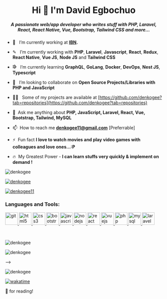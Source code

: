 <h1 align="center">Hi 👋 I'm David Egbochuo</h1>

<h5 align="center">A passionate web/app developer who writes stuff with PHP, Laravel, React, React Native, Vue, Bootstrap, Tailwind CSS and more...</h5>


- 🔭  &nbsp; I’m currently working at  **[IBN](https://ibn.com.ng).**

- ✎ &nbsp; I’m currently working with  **PHP**, **Laravel**, **Javascript**, **React**, **Redux**, **React Native**, **Vue JS**, **Node JS** and **Tailwind CSS**

- ⭆  &nbsp; I’m currently learning **GraphQL**, **GoLang**, **Docker**, **DevOps**, **Nest JS**, **Typescript**

- 👯  &nbsp; I’m looking to collaborate on **Open Source Projects/Libraries with PHP and JavaScript**

- 👨‍💻  &nbsp; Some of my projects are available at [https://github.com/denkogee?tab=repositories](https://github.com/denkogee?tab=repositories)

- 💬  &nbsp;Ask me anything about **PHP, JavaScript, Laravel, React, Vue, Bootstrap, Tailwind, MySQL**

- 📫  &nbsp;How to reach me **denkogee11@gmail.com** [Preferrable]

<!-- - 📫  &nbsp;Urgent Contact **++2348163394819** [Not Preferrable in Normal Case] -->

- ⚡  &nbsp;Fun fact **I love to watch movies and play video games with colleagues and love ones...:P**

- 🔥 &nbsp;My Greatest Power - **I can learn stuffs very quickly & implement on demand !**


<p align="left"> <img src="https://komarev.com/ghpvc/?username=denkogee&label=Profile%20views&color=0e75b6&style=flat" alt="denkogee" /> </p>

<p align="left"> <a href="https://github.com/ryo-ma/github-profile-trophy"><img src="https://github-profile-trophy.vercel.app/?username=denkogee" alt="denkogee" /></a> </p>

<p align="left"> <a href="https://twitter.com/denkogee11" target="blank"><img src="https://img.shields.io/twitter/follow/denkogee11?logo=twitter&style=for-the-badge" alt="denkogee11" /></a> </p>
<h3 align="left">Languages and Tools:</h3>

<p align="left"><a href="https://git-scm.com/" target="_blank"> 
<img src="https://www.vectorlogo.zone/logos/git-scm/git-scm-icon.svg" alt="git" width="40" height="40"/> </a> 
<a href="https://www.w3.org/html/" target="_blank"> 
<img src="https://img.icons8.com/dusk/64/000000/html-5.png" alt="html5" width="40" height="40"/> </a>
<a href="https://www.w3schools.com/css/" target="_blank"> 
<img src="https://img.icons8.com/color/48/000000/css3.png" alt="css3" width="40" height="40"/> </a>
<a href="https://getbootstrap.com" target="_blank"> 
<img src="https://img.icons8.com/color/48/000000/bootstrap.png" alt="bootstrap" width="40" height="40"/> </a>
<a href="https://developer.mozilla.org/en-US/docs/Web/JavaScript" target="_blank"> 
<img src="https://img.icons8.com/color/48/000000/javascript.png" alt="javascript" width="40" height="40"/> </a>
<a href="https://nodejs.org" target="_blank"> 
<img src="https://img.icons8.com/color/48/000000/nodejs.png" alt="nodejs" width="40" height="40"/> </a>
<a href="https://reactjs.org/" target="_blank"> 
<img src="https://img.icons8.com/plasticine/48/000000/react.png" alt="react" width="40" height="40"/> </a>
<a href="https://vuejs.org/" target="_blank"> 
<img src="https://img.icons8.com/color/48/000000/vue-js.png" alt="vuejs" width="40" height="40"/> </a>
<a href="https://www.php.net" target="_blank"> 
<img src="https://img.icons8.com/color/48/000000/php.png" alt="php" width="40" height="40"/> </a>
<a href="https://www.mysql.com/" target="_blank"> 
<img src="https://img.icons8.com/color/48/000000/mysql.png" alt="mysql" width="40" height="40"/> </a>
<a href="https://laravel.com/" target="_blank"> 
<img src="https://img.icons8.com/fluent/48/000000/laravel.png" alt="laravel" width="40" height="40"/> </a>
</p>

<br />
<p align="left"><img src="https://github-readme-stats.vercel.app/api/top-langs/?username=denkogee&layout=compact&bg_color=0,232526,414345&icon_color=ffffff&title_color=ffffff&text_color=ffffff&line_height=30&v=5" alt="denkogee" /></p> 

 <p><img align="center" src="https://github-readme-stats.vercel.app/api?username=denkogee&show_icons=true&locale=en&theme=radical" alt="denkogee" /></p> -->

 <p><img align="center" src="https://github-readme-streak-stats.herokuapp.com/?user=denkogee&theme=radical" alt="denkogee" /></p>

<!-- [![Denkogee's Wakatime Stats(Last 7 Days)](https://github-readme-stats.vercel.app/api/wakatime?username=denkogee&layout=compact)](https://wakatime.com/@denkogee) -->
[![wakatime](https://wakatime.com/badge/user/aafe8063-2211-4e24-bc9b-22ba2e99666f.svg)](https://wakatime.com/@aafe8063-2211-4e24-bc9b-22ba2e99666f)

<!-- ### 📺 Find Me in YouTube -->

<!-- YOUTUBE:START -->
<!-- - [#09 Redux Asyncthunk - API call in redux   Get and Post API call - Redux Basic to Advanced Tutorial](https://www.youtube.com/watch?v=70s4HiS-chg)
- [Web Development Full-Stack Course Project Demo Part 2  - Product Part Full  Live Demo](https://www.youtube.com/watch?v=39HqNI3S9d4)
- [Web Development Full-stack Course Final Project Demo - Multivendor Ecommerce Demo](https://www.youtube.com/watch?v=0xpGtR62XtQ)
- [Web Development Full Stack Complete Course Bangla - PHP, Laravel, React,  Next JS, Tailwind CSS](https://www.youtube.com/watch?v=Z8_U4YomqxU)
- [#10 Redux Complete Project Bangla Video Tutorial -  Complete Task management application CRUD](https://www.youtube.com/watch?v=Rqbk2YlxN2c) -->
<!-- YOUTUBE:END -->
<!-- <br /> -->

<!-- <h3 align="left">Connect with me:</h3> -->

<!-- <p align="left"><a href="mailto:manirujjamanakash@gmail.com" target="blank"><img align="center" src="https://img.icons8.com/color/64/000000/gmail-new.png" alt="denkogeeash" height="40" width="40" /></a>&nbsp;<a href="https://twitter.com/denkogee" target="blank" ><img align="center" src="https://img.icons8.com/cute-clipart/64/000000/twitter.png" alt="denkogeeash" height="40" width="40" /></a> &nbsp;<a href="https://www.linkedin.com/in/denkogeeash/" target="blank"><img align="center" src="https://image.flaticon.com/icons/png/512/174/174857.png" alt="denkogeeash" height="40" width="40" /></a> &nbsp;<a href="https://stackoverflow.com/users/5543577/maniruzzaman-akash" target="blank"><img align="center" src="https://img2.pngio.com/stackoverflow-icon-stack-overflow-png-512_512.png" alt="705293/denkogeeash" height="40" width="40" /></a> &nbsp;<a href="https://fb.com/maniruzzaman.akash" target="blank"><img align="center" src="https://upload.wikimedia.org/wikipedia/commons/4/44/Facebook_Logo.png" alt="denkogeeash" height="40" width="40" /></a> &nbsp;<a href="https://denkogeeash.medium.com/" target="blank"><img align="center" src="https://upload.wikimedia.org/wikipedia/commons/thumb/e/ec/Medium_logo_Monogram.svg/1200px-Medium_logo_Monogram.svg.png" alt="@denkogeeash" height="40" width="40" /></a> &nbsp;<a href="https://www.youtube.com/channel/UCHNblf0ynrP1DvoIO-ikgGg" target="blank"><img align="center" src="https://img.icons8.com/cute-clipart/64/000000/youtube.png" alt="denkogeeash" height="40" width="40" /></a> &nbsp;<a href="https://www.hackerrank.com/Maniruzzaman" target="blank"><img align="center" src="https://upload.wikimedia.org/wikipedia/commons/6/65/HackerRank_logo.png" alt="denkogeeash" height="40" width="40" /></a></p> -->
<!-- <br />

If you like my work you may consider buying me a ☕ / 🍕

<a href="https://www.patreon.com/maniruzzaman" target="_blank" title="Buy Me A Coffee"> <img src="https://camo.githubusercontent.com/45ce6667a35b63fd6a1ba6978d030a7f52ff5b1b262c5c8aa3ece29afc469ac8/68747470733a2f2f63646e2e6275796d6561636f666665652e636f6d2f627574746f6e732f76322f64656661756c742d7265642e706e67" alt="denkogeeash" width="200" />
 </a> -->

🙏 for reading!